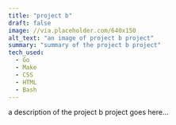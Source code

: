 ```yaml
---
title: "project b"
draft: false
image: //via.placeholder.com/640x150
alt_text: "an image of project b project"
summary: "summary of the project b project"
tech_used:
  - Go
  - Make
  - CSS
  - HTML
  - Bash
---
```


a description of the project b project goes here...
